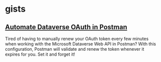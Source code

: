 # gists

## [Automate Dataverse OAuth in Postman](./Automate-Dataverse-OAuth-in-Postman)

Tired of having to manually renew your OAuth token every few minutes when working with the Microsoft Dataverse Web API in Postman? With this configuration, Postman will validate and renew the token whenever it expires for you. Set it and forget it!